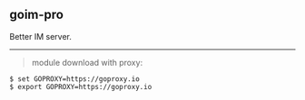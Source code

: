 ## goim-pro

Better IM server.


---
> module download with proxy:
```
$ set GOPROXY=https://goproxy.io
$ export GOPROXY=https://goproxy.io
```
